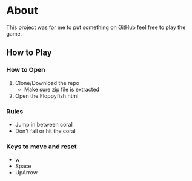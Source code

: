 # About
This project was for me to put something on GitHub feel free to play the game.
## How to Play
### How to Open
1. Clone/Download the repo
   - Make sure zip file is extracted
1. Open the Floppyfish.html
### Rules
- Jump in between coral
- Don't fall or hit the coral
### Keys to move and reset
- w
- Space
- UpArrow
